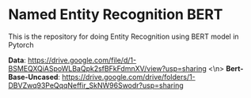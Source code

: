 # Named Entity Recognition BERT
This is the repository for doing Entity Recognition using BERT model in Pytorch

**Data**: https://drive.google.com/file/d/1-BSMEQXQiASpoWLBaQpk2sfBFkFdmnXV/view?usp=sharing
<\n>
**Bert-Base-Uncased**: https://drive.google.com/drive/folders/1-DBVZwq93PeQqqNeffir_SkNW96Swodr?usp=sharing

